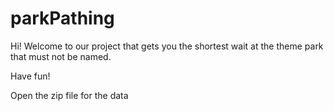 # parkPathing

Hi!  Welcome to our project that gets you the shortest wait at the theme park that must not be named.

Have fun!

Open the zip file for the data
